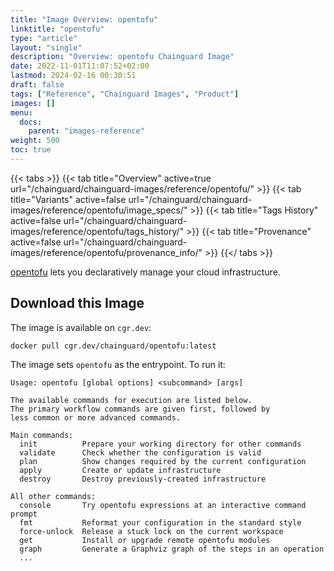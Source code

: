 ```yaml
---
title: "Image Overview: opentofu"
linktitle: "opentofu"
type: "article"
layout: "single"
description: "Overview: opentofu Chainguard Image"
date: 2022-11-01T11:07:52+02:00
lastmod: 2024-02-16 00:30:51
draft: false
tags: ["Reference", "Chainguard Images", "Product"]
images: []
menu: 
  docs: 
    parent: "images-reference"
weight: 500
toc: true
---
```


{{< tabs >}}
{{< tab title="Overview" active=true url="/chainguard/chainguard-images/reference/opentofu/" >}}
{{< tab title="Variants" active=false url="/chainguard/chainguard-images/reference/opentofu/image_specs/" >}}
{{< tab title="Tags History" active=false url="/chainguard/chainguard-images/reference/opentofu/tags_history/" >}}
{{< tab title="Provenance" active=false url="/chainguard/chainguard-images/reference/opentofu/provenance_info/" >}}
{{</ tabs >}}



<!--overview:start-->
[opentofu](https://github.com/opentofufoundation/opentofu) lets you declaratively manage your cloud infrastructure.
<!--overview:end-->

<!--getting:start-->
## Download this Image
The image is available on `cgr.dev`:

```
docker pull cgr.dev/chainguard/opentofu:latest
```
<!--getting:end-->

<!--body:start-->
The image sets `opentofu` as the entrypoint. To run it:

```
Usage: opentofu [global options] <subcommand> [args]

The available commands for execution are listed below.
The primary workflow commands are given first, followed by
less common or more advanced commands.

Main commands:
  init          Prepare your working directory for other commands
  validate      Check whether the configuration is valid
  plan          Show changes required by the current configuration
  apply         Create or update infrastructure
  destroy       Destroy previously-created infrastructure

All other commands:
  console       Try opentofu expressions at an interactive command prompt
  fmt           Reformat your configuration in the standard style
  force-unlock  Release a stuck lock on the current workspace
  get           Install or upgrade remote opentofu modules
  graph         Generate a Graphviz graph of the steps in an operation
  ...
```
<!--body:end-->

